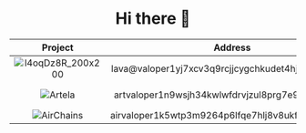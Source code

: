 <h1 align=center>Hi there 👋</h1>

|Project|Address|Project|Address|
|:-----:|:-----:|:-----:|:-----:|
|![l4oqDz8R_200x200](https://github.com/user-attachments/assets/dca8fd5f-2a37-4f76-995d-cf377e50c6f0)|lava@valoper1yj7xcv3q9rcjjcygchkudet4hjjx0cfj8q8s2r|![Sei](https://github.com/user-attachments/assets/84b187bf-0cb9-47ad-87da-d054803bf5a2)|seivaloper179y99zu5728dnrqt9lclwurvfe6ce2lg82062g|
|![Artela](https://github.com/user-attachments/assets/dce3e77a-454d-4803-a106-19fbe8625a7f)|artvaloper1n9wsjh34kwlwfdrvjzul8prg7e9url22psatxg|![warden_protocol1712592581726](https://github.com/user-attachments/assets/2b2b360d-7c6b-45be-ba94-e17efc306921)|wardenvaloper17cprsce9u4q6n47x45f7e5qm4lfa9a7dh97uwr|
|![AirChains](https://github.com/user-attachments/assets/7dfe98d5-baf8-49ca-9e81-089b5fdd2edd)|airvaloper1k5wtp3m9264p6lfqe7hlj8v8ukfgh7q6rt2yzp|![cosmos](https://github.com/user-attachments/assets/eb5980a3-00f3-4532-9b28-9cde652e3121)|cosmosvaloper1y2w0t3t7qx3u7w2qwfw8zm66tj9jdxysrv8kwj|






